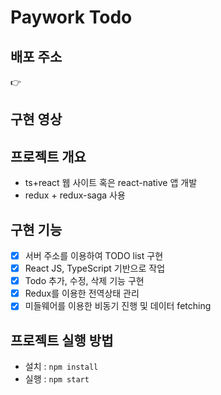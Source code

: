 # Paywork Todo

## 배포 주소
👉 

## 구현 영상

## 프로젝트 개요
- ts+react 웹 사이트 혹은 react-native 앱 개발
- redux + redux-saga 사용

## 구현 기능
- [x] 서버 주소를 이용하여 TODO list 구현
- [x] React JS, TypeScript 기반으로 작업
- [x] Todo 추가, 수정, 삭제 기능 구현
- [x] Redux를 이용한 전역상태 관리
- [x] 미들웨어를 이용한 비동기 진행 및 데이터 fetching

## 프로젝트 실행 방법

- 설치 :  `npm install`
- 실행 :  `npm start`